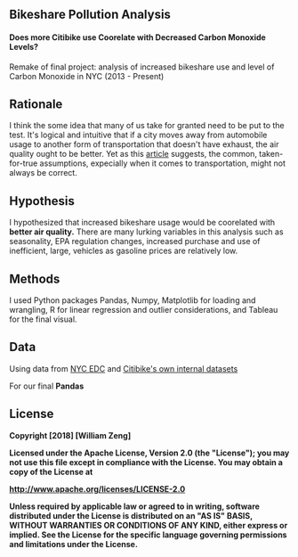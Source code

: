 ## Bikeshare Pollution Analysis
#### Does more Citibike use Coorelate with Decreased Carbon Monoxide Levels?

Remake of final project: analysis of increased bikeshare use and level of Carbon Monoxide in NYC (2013 - Present)

## Rationale
I think the some idea that many of us take for granted need to be put to the test. It's logical and intuitive that if a city moves away from automobile usage to another form of transportation that doesn't have exhaust, the air quality ought to be better. Yet as this [article](https://usa.streetsblog.org/2017/06/21/the-science-is-clear-more-highways-equals-more-traffic-why-are-dots-still-ignoring-it/) suggests, the common, taken-for-true assumptions, expecially when it comes to transportation, might not always be correct.

## Hypothesis
I hypothesized that increased bikeshare usage would be coorelated with **better air quality.** There are many lurking variables in this analysis such as seasonality, EPA regulation changes, increased purchase and use of inefficient, large, vehicles as gasoline prices are relatively low.

## Methods 
I used Python packages Pandas, Numpy, Matplotlib for loading and wrangling, R for linear regression and outlier considerations, and Tableau for the final visual. 

## Data
Using data from [NYC EDC](http://www.nyaqinow.net/) and [Citibike's own internal datasets](https://www.citibikenyc.com/system-data)


For our final <b> Pandas <b>
  
  
## License
Copyright [2018] [William Zeng]

Licensed under the Apache License, Version 2.0 (the "License"); you may not use this file except in compliance with the License. You may obtain a copy of the License at

http://www.apache.org/licenses/LICENSE-2.0

Unless required by applicable law or agreed to in writing, software distributed under the License is distributed on an "AS IS" BASIS, WITHOUT WARRANTIES OR CONDITIONS OF ANY KIND, either express or implied. See the License for the specific language governing permissions and limitations under the License.
  
